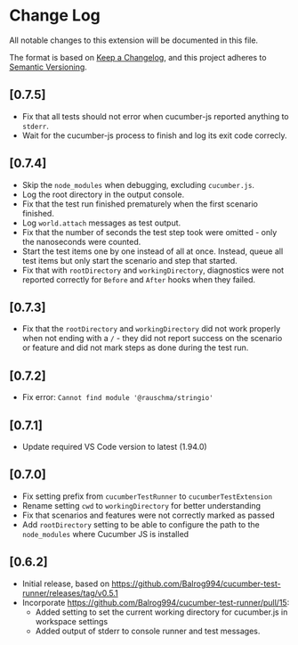 # Change Log

All notable changes to this extension will be documented in this file.

The format is based on [Keep a Changelog](https://keepachangelog.com/en/1.0.0/),
and this project adheres to [Semantic Versioning](https://semver.org/spec/v2.0.0.html).

## [0.7.5]

- Fix that all tests should not error when cucumber-js reported anything to `stderr`.
- Wait for the cucumber-js process to finish and log its exit code correcly.

## [0.7.4]

- Skip the `node_modules` when debugging, excluding `cucumber.js`.
- Log the root directory in the output console.
- Fix that the test run finished prematurely when the first scenario finished.
- Log `world.attach` messages as test output.
- Fix that the number of seconds the test step took were omitted - only the nanoseconds were counted.
- Start the test items one by one instead of all at once. Instead, queue all test items but only start the scenario and step that started.
- Fix that with `rootDirectory` and `workingDirectory`, diagnostics were not reported correctly for `Before` and `After` hooks when they failed.

## [0.7.3]

- Fix that the `rootDirectory` and `workingDirectory` did not work properly when not ending with a `/` - they did not report success on the scenario or feature and did not mark steps as done during the test run.

## [0.7.2]

- Fix error: `Cannot find module '@rauschma/stringio'`

## [0.7.1]

- Update required VS Code version to latest (1.94.0)

## [0.7.0]

- Fix setting prefix from `cucumberTestRunner` to `cucumberTestExtension`
- Rename setting `cwd` to `workingDirectory` for better understanding
- Fix that scenarios and features were not correctly marked as passed
- Add `rootDirectory` setting to be able to configure the path to the `node_modules` where Cucumber JS is installed

## [0.6.2]

- Initial release, based on <https://github.com/Balrog994/cucumber-test-runner/releases/tag/v0.5.1>
- Incorporate <https://github.com/Balrog994/cucumber-test-runner/pull/15>:
  - Added setting to set the current working directory for cucumber.js in workspace settings
  - Added output of stderr to console runner and test messages.
